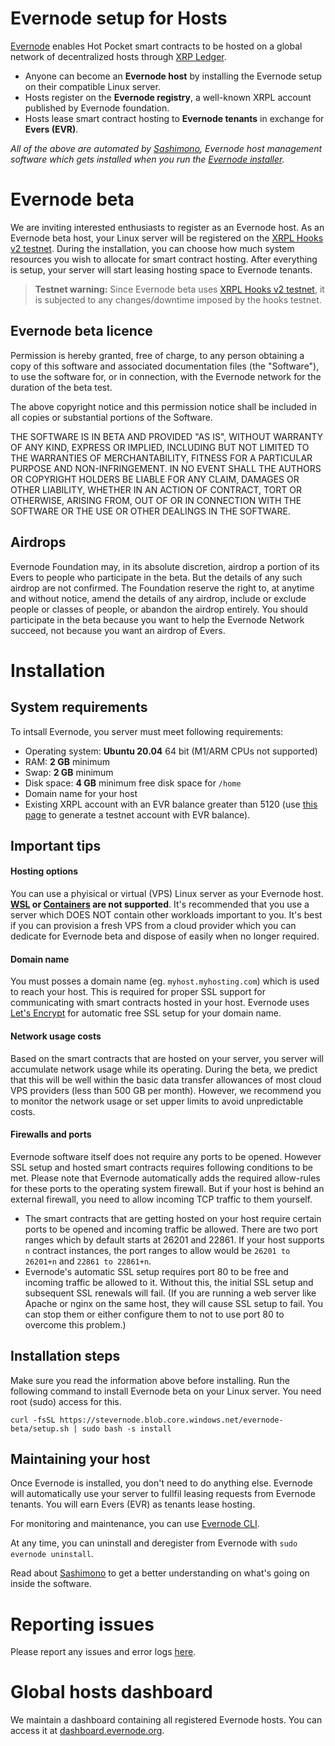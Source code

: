 # Evernode setup for Hosts
[Evernode](https://evernode.wordpress.com/) enables Hot Pocket smart contracts to be hosted on a global network of decentralized hosts through [XRP Ledger](https://xrpl.org/).

  - Anyone can become an **Evernode host** by installing the Evernode setup on their compatible Linux server.
  - Hosts register on the **Evernode registry**, a well-known XRPL account published by Evernode foundation.
  - Hosts lease smart contract hosting to **Evernode tenants** in exchange for **Evers (EVR)**.

_All of the above are automated by [Sashimono](sashimono.md), Evernode host management software which gets installed when you run the [Evernode installer](#installation)._

# Evernode beta
We are inviting interested enthusiasts to register as an Evernode host. As an Evernode beta host, your Linux server will be registered on the [XRPL Hooks v2 testnet](https://hooks-testnet-v2.xrpl-labs.com/). During the installation, you can choose how much system resources you wish to allocate for smart contract hosting. After everything is setup, your server will start leasing hosting space to Evernode tenants.

> **Testnet warning:** Since Evernode beta uses [XRPL Hooks v2 testnet](https://hooks-testnet-v2.xrpl-labs.com/), it is subjected to any changes/downtime imposed by the hooks testnet.

## Evernode beta licence
Permission is hereby granted, free of charge, to any person obtaining a copy of this software and associated documentation files (the "Software"), to use the software for, or in connection, with the Evernode network for the duration of the beta test.

The above copyright notice and this permission notice shall be included in all copies or substantial portions of the Software.

THE SOFTWARE IS IN BETA AND PROVIDED "AS IS", WITHOUT WARRANTY OF ANY KIND, EXPRESS OR IMPLIED, INCLUDING BUT NOT LIMITED TO THE WARRANTIES OF MERCHANTABILITY, FITNESS FOR A PARTICULAR PURPOSE AND NON-INFRINGEMENT. IN NO EVENT SHALL THE AUTHORS OR COPYRIGHT HOLDERS BE LIABLE FOR ANY CLAIM, DAMAGES OR OTHER LIABILITY, WHETHER IN AN ACTION OF CONTRACT, TORT OR OTHERWISE, ARISING FROM, OUT OF OR IN CONNECTION WITH THE SOFTWARE OR THE USE OR OTHER DEALINGS IN THE
SOFTWARE.

## Airdrops
Evernode Foundation may, in its absolute discretion, airdrop a portion of its Evers to people who participate in the beta. But the details of any such airdrop are not confirmed. The Foundation reserve the right to, at anytime and without notice, amend the details of any airdrop, include or exclude people or classes of people, or abandon the airdrop entirely. You should participate in the beta because you want to help the Evernode Network succeed, not because you want an airdrop of Evers.

# Installation

## System requirements
To intsall Evernode, you server must meet following requirements:
  - Operating system: **Ubuntu 20.04** 64 bit (M1/ARM CPUs not supported)
  - RAM: **2 GB** minimum
  - Swap: **2 GB** minimum
  - Disk space: **4 GB** minimum free disk space for `/home`
  - Domain name for your host
  - Existing XRPL account with an EVR balance greater than 5120 (use [this page](https://dashboard.evernode.org/#/testnet-faucet) to generate a testnet account with EVR balance).

## Important tips

#### Hosting options
You can use a phyisical or virtual (VPS) Linux server as your Evernode host. **[WSL](https://docs.microsoft.com/en-us/windows/wsl/about) or [Containers](https://linuxcontainers.org/) are not supported**. It's recommended that you use a server which DOES NOT contain other workloads important to you. It's best if you can provision a fresh VPS from a cloud provider which you can dedicate for Evernode beta and dispose of easily when no longer required.

#### Domain name
You must posses a domain name (eg. `myhost.myhosting.com`) which is used to reach your host. This is required for proper SSL support for communicating with smart contracts hosted in your host. Evernode uses [Let's Encrypt](https://letsencrypt.org/) for automatic free SSL setup for your domain name.

#### Network usage costs
Based on the smart contracts that are hosted on your server, you server will accumulate network usage while its operating. During the beta, we predict that this will be well within the basic data transfer allowances of most cloud VPS providers (less than 500 GB per month). However, we recommend you to monitor the network usage or set upper limits to avoid unpredictable costs.

#### Firewalls and ports
Evernode software itself does not require any ports to be opened. However SSL setup and hosted smart contracts requires following conditions to be met. Please note that Evernode automatically adds the required allow-rules for these ports to the operating system firewall. But if your host is behind an external firewall, you need to allow incoming TCP traffic to them yourself.
  - The smart contracts that are getting hosted on your host require certain ports to be opened and incoming traffic be allowed. There are two port ranges which by default starts at 26201 and 22861. If your host supports `n` contract instances, the port ranges to allow would be `26201 to 26201+n` and `22861 to 22861+n`.
  - Evernode's automatic SSL setup requires port 80 to be free and incoming traffic be allowed to it. Without this, the initial SSL setup and subsequent SSL renewals will fail. (If you are running a web server like Apache or nginx on the same host, they will cause SSL setup to fail. You can stop them or either configure them to not to use port 80 to overcome this problem.)

## Installation steps
Make sure you read the information above before installing. Run the following command to install Evernode beta on your Linux server. You need root (sudo) access for this.

```
curl -fsSL https://stevernode.blob.core.windows.net/evernode-beta/setup.sh | sudo bash -s install
```

## Maintaining your host
Once Evernode is installed, you don't need to do anything else. Evernode will automatically use your server to fullfil leasing requests from Evernode tenants. You will earn Evers (EVR) as tenants lease hosting.

For monitoring and maintenance, you can use [Evernode CLI](evernode-cli.md).

At any time, you can uninstall and deregister from Evernode with `sudo evernode uninstall`.

Read about [Sashimono](sashimono.md) to get a better understanding on what's going on inside the software.

# Reporting issues
Please report any issues and error logs [here](https://github.com/HotPocketDev/evernode-host/issues).

# Global hosts dashboard
We maintain a dashboard containing all registered Evernode hosts. You can access it at [dashboard.evernode.org](https://dashboard.evernode.org/).
